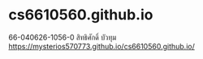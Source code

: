 # cs6610560.github.io
66-040626-1056-0 สิทธิศักดิ์ บัวทุม
https://mysterios570773.github.io/cs6610560.github.io/
